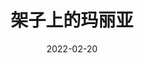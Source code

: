 ---
title: "架子上的玛丽亚"
date: "2022-02-20"
price: "60.00"
theaters: ["北京当代MOMA百老汇电影中心影院"]
remark: ['']
---